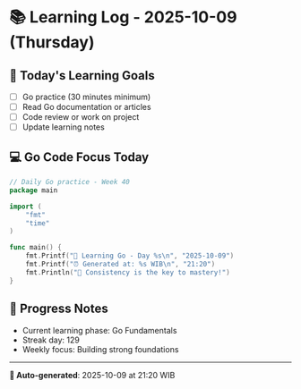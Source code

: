 # 📚 Learning Log - 2025-10-09 (Thursday)

## 🎯 Today's Learning Goals
- [ ] Go practice (30 minutes minimum)
- [ ] Read Go documentation or articles
- [ ] Code review or work on project
- [ ] Update learning notes

## 💻 Go Code Focus Today
```go
// Daily Go practice - Week 40
package main

import (
    "fmt"
    "time"
)

func main() {
    fmt.Printf("🚀 Learning Go - Day %s\n", "2025-10-09")
    fmt.Printf("⏰ Generated at: %s WIB\n", "21:20")
    fmt.Println("💪 Consistency is the key to mastery!")
}
```

## 🌟 Progress Notes
- Current learning phase: Go Fundamentals
- Streak day: 129
- Weekly focus: Building strong foundations

---
**🤖 Auto-generated**: 2025-10-09 at 21:20 WIB

